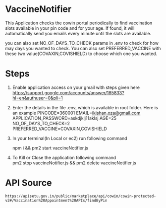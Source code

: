 # VaccineNotifier 
This Application checks the cowin portal periodically to find vaccination slots available in your pin code and for your age. If found, it will automatically send you emails every minute until the slots are available.

you can also set NO_OF_DAYS_TO_CHECK params in .env to check for how may days you wanted to check. You can also set PREFERRED_VACCINE with these two value(COVAXIN,COVISHIELD) to choose which one you wanted.

# Steps 

1) Enable application access on your gmail with steps given here
    https://support.google.com/accounts/answer/185833?hl=en&authuser=0&pli=1 

2) Enter the details in the file .env, which is available in root folder. Here is an example 
    PINCODE=360001
    EMAIL=ikishan.oza@gmail.com
    APPLICATION_PASSWORD=askdjklj11aklsj
    AGE=25
    NO_OF_DAYS_TO_CHECK=2
    PREFERRED_VACCINE=COVAXIN,COVISHIELD

3) In your terminal(In Local or ec2) run following command 

    npm i && pm2 start vaccineNotifier.js

4) To Kill or Close the application  following command  
    pm2 stop vaccineNotifier.js && pm2 delete vaccineNotifier.js

# API Source
    https://apisetu.gov.in/public/marketplace/api/cowin/cowin-protected-v2#/Vaccination%20Appointment%20APIs/findByPin
